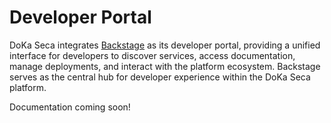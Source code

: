 # Developer Portal

DoKa Seca integrates [Backstage](https://backstage.io/) as its developer portal, providing a unified interface for developers to discover services, access documentation, manage deployments, and interact with the platform ecosystem. Backstage serves as the central hub for developer experience within the DoKa Seca platform.

Documentation coming soon!
